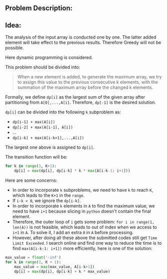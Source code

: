 ## Problem Description:

## Idea:
The analysis of the input array is conducted one by one. The latter added element will 
take effect to the previous results. Therefore Greedy will not be possible.

Here dynamic programming is considered.

This problem should be divided into: 

> When a new element is added, to generate the maximum array, we try to assign this 
> value to the previous consecutive k elements, with the summation of the maximum array
> before the changed k elements.

Formally, we define `dp[i]` as the largest sum of the given array after partitioning from `A[0],...,A[i]`. Therefore, `dp[-1]` 
is the desired solution.

`dp[i]` can be divided into the following `k` subproblem as:

- `dp[i-1] + max(A[i])`
- `dp[i-2] + max(A[i-1], A[i])`
- ...
- `dp[i-k] + max(A[i-k+1],...,A[i])`

The largest one above is assigned to `dp[i]`.

The transition function will be:
```python
for k in range(1, K+1):
    dp[i] = max(dp[i], dp[i-k] * k * max(A[i-k-1: i+1]))
```
Here are some concerns:

- In order to incorporate `k` subproblems, we need to have `k` to reach `K`, which 
leads to the `K+1` in the `range`.
- If `i-k < 0`, we ignore the `dp[i-k]`. 
- In order to incorporate `k` elements in `A` to find the maximum value, we need to have
 `i+1` because slicing in `python` doesn't contain the final element.
- Therefore, the outer loop of `i` gets some problem: `for i in range(1, len(A))` is not feasible,
which leads to out of index when we access to `i+1` in `A`. To solve it, I add an extra `0` in `A`
before processing.
- However, after doing all these above the submitted codes still get `Time Limit Exceeded`. I search
online and find one way to reduce the time is to find `max(A[i-k-1: i+1])` more efficiently, here is 
one of the solution:
```python
max_value = float('-inf')
for k in range(1, K + 1):
    max_value = max(max_value, A[i-k+1])
    dp[i] = max(dp[i], dp[i-k] + k * max_value)
```

